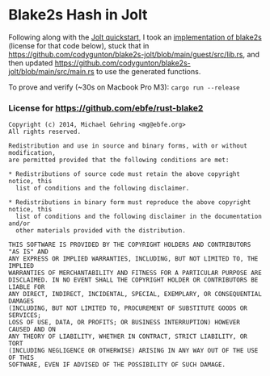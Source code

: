 # Blake2s Hash in Jolt

Following along with the [Jolt quickstart](https://jolt.a16zcrypto.com/usage/quickstart.html), I took an [implementation of blake2s](https://github.com/ebfe/rust-blake2) (license for that code below), stuck that in https://github.com/codygunton/blake2s-jolt/blob/main/guest/src/lib.rs, and then updated https://github.com/codygunton/blake2s-jolt/blob/main/src/main.rs to use the generated functions.

To prove and verify (~30s on Macbook Pro M3): `cargo run --release`

### License for https://github.com/ebfe/rust-blake2
```
Copyright (c) 2014, Michael Gehring <mg@ebfe.org>
All rights reserved.

Redistribution and use in source and binary forms, with or without modification,
are permitted provided that the following conditions are met:

* Redistributions of source code must retain the above copyright notice, this
  list of conditions and the following disclaimer.

* Redistributions in binary form must reproduce the above copyright notice, this
  list of conditions and the following disclaimer in the documentation and/or
  other materials provided with the distribution.

THIS SOFTWARE IS PROVIDED BY THE COPYRIGHT HOLDERS AND CONTRIBUTORS "AS IS" AND
ANY EXPRESS OR IMPLIED WARRANTIES, INCLUDING, BUT NOT LIMITED TO, THE IMPLIED
WARRANTIES OF MERCHANTABILITY AND FITNESS FOR A PARTICULAR PURPOSE ARE
DISCLAIMED. IN NO EVENT SHALL THE COPYRIGHT HOLDER OR CONTRIBUTORS BE LIABLE FOR
ANY DIRECT, INDIRECT, INCIDENTAL, SPECIAL, EXEMPLARY, OR CONSEQUENTIAL DAMAGES
(INCLUDING, BUT NOT LIMITED TO, PROCUREMENT OF SUBSTITUTE GOODS OR SERVICES;
LOSS OF USE, DATA, OR PROFITS; OR BUSINESS INTERRUPTION) HOWEVER CAUSED AND ON
ANY THEORY OF LIABILITY, WHETHER IN CONTRACT, STRICT LIABILITY, OR TORT
(INCLUDING NEGLIGENCE OR OTHERWISE) ARISING IN ANY WAY OUT OF THE USE OF THIS
SOFTWARE, EVEN IF ADVISED OF THE POSSIBILITY OF SUCH DAMAGE.
```